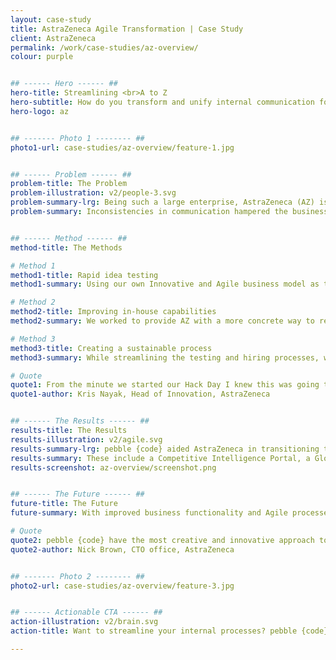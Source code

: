 ```yaml
---
layout: case-study
title: AstraZeneca Agile Transformation | Case Study
client: AstraZeneca
permalink: /work/case-studies/az-overview/
colour: purple


## ------ Hero ------ ##
hero-title: Streamlining <br>A to Z
hero-subtitle: How do you transform and unify internal communication for one of the world’s largest pharmaceutical companies?
hero-logo: az


## ------- Photo 1 -------- ##
photo1-url: case-studies/az-overview/feature-1.jpg


## ------ Problem ------ ##
problem-title: The Problem
problem-illustration: v2/people-3.svg
problem-summary-lrg: Being such a large enterprise, AstraZeneca (AZ) is always changing – size, methods, systems.
problem-summary: Inconsistencies in communication hampered the business process. Their outdated waterfall method needed a push into the 21st century.


## ------ Method ------ ##
method-title: The Methods

# Method 1
method1-title: Rapid idea testing
method1-summary: Using our own Innovative and Agile business model as the foundation, pebble {code} set out to implement a process of rapid prototyping and user testing for AZ involving team members and stakeholders in every aspect of a project.

# Method 2
method2-title: Improving in-house capabilities
method2-summary: We worked to provide AZ with a more concrete way to recruit Agile talent to enhance their in-house capabilities.

# Method 3
method3-title: Creating a sustainable process
method3-summary: While streamlining the testing and hiring processes, we helped develop seven different internal tools to increase efficiency and create a sustainable process.

# Quote
quote1: From the minute we started our Hack Day I knew this was going to be an amazing and exciting experience, and I was right.
quote1-author: Kris Nayak, Head of Innovation, AstraZeneca


## ------ The Results ------ ##
results-title: The Results
results-illustration: v2/agile.svg
results-summary-lrg: pebble {code} aided AstraZeneca in transitioning to an Agile business model, providing them with internal tools.
results-summary: These include a Competitive Intelligence Portal, a Global Search Engine, an Adaptive Delivery Framework Portal, a global intranet, a Data & Metrics app, Development Strategy, and other custom mobile apps. <br><br>We unified the contents of a global corporation into a single digital destination and implemented resources for continued Agile growth - at 50% of the cost of most off-the-shelf tools.
results-screenshot: az-overview/screenshot.png


## ------ The Future ------ ##
future-title: The Future
future-summary: With improved business functionality and Agile processes, AZ will be able to make decisions quickly and consistently. Teams will be less siloed, creating a cooperative workplace where everyone has a vested interest in each other’s success.

# Quote
quote2: pebble {code} have the most creative and innovative approach to development - and they manage to do it all at such a speed.
quote2-author: Nick Brown, CTO office, AstraZeneca


## ------- Photo 2 -------- ##
photo2-url: case-studies/az-overview/feature-3.jpg


## ------ Actionable CTA ------ ##
action-illustration: v2/brain.svg
action-title: Want to streamline your internal processes? pebble {code} has you covered.

---
```

